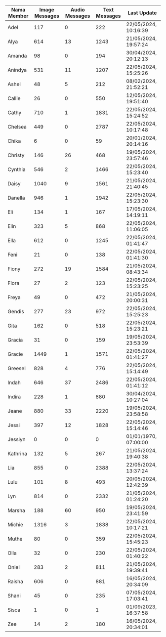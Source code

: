 | Nama Member | Image Messages | Audio Messages | Text Messages | Last Update |
| ------ | -------------- | -------------- | ------------- | ------------ |
| Adel | 117 | 0 | 222 | 22/05/2024, 10:16:39 |
| Alya | 614 | 13 | 1243 | 21/05/2024, 19:57:24 |
| Amanda | 98 | 0 | 194 | 30/04/2024, 20:12:13 |
| Anindya | 531 | 11 | 1207 | 22/05/2024, 15:25:26 |
| Ashel | 48 | 5 | 212 | 08/02/2024, 21:52:21 |
| Callie | 26 | 0 | 550 | 12/05/2024, 19:51:40 |
| Cathy | 710 | 1 | 1831 | 22/05/2024, 15:24:52 |
| Chelsea | 449 | 0 | 2787 | 22/05/2024, 10:17:48 |
| Chika | 6 | 0 | 59 | 20/01/2024, 20:14:16 |
| Christy | 146 | 26 | 468 | 19/05/2024, 23:57:46 |
| Cynthia | 546 | 2 | 1466 | 22/05/2024, 15:23:40 |
| Daisy | 1040 | 9 | 1561 | 21/05/2024, 21:40:45 |
| Danella | 946 | 1 | 1942 | 22/05/2024, 15:23:30 |
| Eli | 134 | 1 | 167 | 17/05/2024, 14:19:11 |
| Elin | 323 | 5 | 868 | 22/05/2024, 11:06:05 |
| Ella | 612 | 0 | 1245 | 22/05/2024, 01:41:47 |
| Feni | 21 | 0 | 138 | 22/05/2024, 01:41:30 |
| Fiony | 272 | 19 | 1584 | 21/05/2024, 08:43:34 |
| Flora | 27 | 2 | 123 | 22/05/2024, 15:23:25 |
| Freya | 49 | 0 | 472 | 21/05/2024, 20:00:31 |
| Gendis | 277 | 23 | 972 | 22/05/2024, 15:25:23 |
| Gita | 162 | 0 | 518 | 22/05/2024, 15:23:21 |
| Gracia | 31 | 0 | 159 | 19/05/2024, 23:53:39 |
| Gracie | 1449 | 1 | 1571 | 22/05/2024, 01:41:27 |
| Greesel | 828 | 4 | 776 | 22/05/2024, 15:14:49 |
| Indah | 646 | 37 | 2486 | 22/05/2024, 01:41:12 |
| Indira | 228 | 1 | 880 | 30/04/2024, 10:27:04 |
| Jeane | 880 | 33 | 2220 | 19/05/2024, 23:58:58 |
| Jessi | 397 | 12 | 1828 | 22/05/2024, 15:14:46 |
| Jesslyn | 0 | 0 | 0 | 01/01/1970, 07:00:00 |
| Kathrina | 132 | 5 | 267 | 21/05/2024, 19:40:38 |
| Lia | 855 | 0 | 2388 | 22/05/2024, 13:37:24 |
| Lulu | 101 | 8 | 493 | 20/05/2024, 12:42:39 |
| Lyn | 814 | 0 | 2332 | 21/05/2024, 01:24:20 |
| Marsha | 188 | 60 | 950 | 19/05/2024, 23:41:59 |
| Michie | 1316 | 3 | 1838 | 22/05/2024, 10:17:21 |
| Muthe | 80 | 0 | 359 | 22/05/2024, 15:45:23 |
| Olla | 32 | 0 | 230 | 22/05/2024, 01:40:22 |
| Oniel | 283 | 2 | 811 | 21/05/2024, 19:39:41 |
| Raisha | 606 | 0 | 881 | 16/05/2024, 20:34:09 |
| Shani | 45 | 0 | 235 | 07/05/2024, 17:03:41 |
| Sisca | 1 | 0 | 1 | 01/09/2023, 16:37:58 |
| Zee | 14 | 2 | 180 | 16/05/2024, 20:34:01 |
